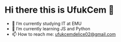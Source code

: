 # Hi there this is UfukCem 👋

- 🔭 I’m currently studying IT at EMU 
- 🌱 I’m currently learning JS and Python
- 📫 How to reach me: ufukcemdelice02@gmail.com
